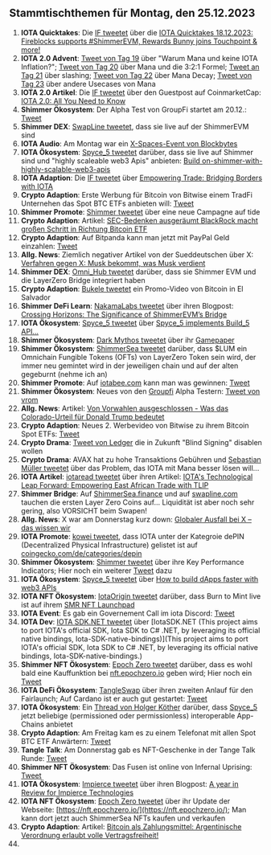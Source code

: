 ## Stammtischthemen für Montag, den 25.12.2023

1. **IOTA Quicktakes**: Die [IF tweetet](https://x.com/iota/status/1736687813758746791?s=20) über die [IOTA Quicktakes 18.12.2023: Fireblocks supports #ShimmerEVM, Rewards Bunny joins Touchpoint & more!](https://www.youtube.com/watch?v=fft8Nmxdyu0)
2. **IOTA 2.0 Advent**: [Tweet von Tag 19](https://x.com/NaitsabesMue/status/1737003111959375922?s=20) über "Warum Mana und keine IOTA Inflation?"; [Tweet von Tag 20](https://x.com/NaitsabesMue/status/1737376930964418920?s=20) über Mana und die 3:2:1 Formel; [Tweet an Tag 21](https://x.com/NaitsabesMue/status/1737739819621507092?s=20) über slashing; [Tweet von Tag 22](https://x.com/NaitsabesMue/status/1738102291322790038?s=20) über Mana Decay; [Tweet von Tag 23](https://x.com/NaitsabesMue/status/1738459283396632701?s=20) über andere Usecases von Mana
3. **IOTA 2.0 Artikel**: Die [IF tweetet](https://x.com/iota/status/1736929348098171138?s=20) über den Guestpost auf CoinmarketCap: [IOTA 2.0: All You Need to Know](https://coinmarketcap.com/community/articles/657c1c5f0239a0746aa129c1/)
4. **Shimmer Ökosystem**: Der Alpha Test von GroupFi startet am 20.12.: [Tweet](https://x.com/groupfi_ai/status/1736935260397666691?s=20)
5. **Shimmer DEX**: [SwapLine tweetet](https://x.com/SwaplineDEX/status/1736748148381691968?s=20), dass sie live auf der ShimmerEVM sind
6. **IOTA Audio**: Am Montag war ein [X-Spaces-Event von Blockbytes](https://x.com/blockbytescom/status/1736756574343839782?s=20)
7. **IOTA Ökosystem**: [Spyce_5 tweetet](https://x.com/SPYCE_5/status/1736740758504214919?s=20) darüber, dass sie live auf Shimmer sind und "highly scaleable web3 Apis" anbieten: [Build on-shimmer-with-highly-scalable-web3-apis](https://spyce5.com/apis/build-on-shimmer-with-highly-scalable-web3-apis/)
8. **IOTA Adaption**: Die [IF tweetet](https://x.com/iota/status/1736748156539289991?s=20) über [Empowering Trade: Bridging Borders with IOTA](https://blog.iota.org/empowering-trade-with-iota/)
9. **Crypto Adaption**: Erste Werbung für Bitcoin von Bitwise einem TradFi Unternehen das Spot BTC ETFs anbieten will: [Tweet](https://x.com/BitcoinMagazine/status/1736766216025374764?s=20)
10. **Shimmer Promote**: [Shimmer tweetet](https://x.com/shimmernet/status/1737003640534036920?s=20) über eine neue Campagne auf tide
11. **Crypto Adaption**: Artikel: [SEC-Bedenken ausgeräumt BlackRock macht großen Schritt in Richtung Bitcoin ETF](https://www.btc-echo.de/schlagzeilen/bitcoin-etf-blackrock-fast-am-ziel-176234/)
12. **Crypto Adaption**: Auf Bitpanda kann man jetzt mit PayPal Geld einzahlen: [Tweet](https://x.com/Bitpanda_global/status/1737054158748786755?s=20)
13. **Allg. News**: Ziemlich negativer Artikel von der Sueddeutschen über X: [Verfahren gegen X: Musk bekommt, was Musk verdient](https://www.sueddeutsche.de/wirtschaft/x-twitter-dsa-verfahren-breton-1.6321463?utm_source=Twitter&utm_medium=twitterbot&utm_campaign=6321463)
14. **Shimmer DEX**: [Omni_Hub tweetet](https://x.com/omni_hub/status/1736351234854944985?s=20) darüber, dass sie Shimmer EVM und die LayerZero Bridge integriert haben
15. **Crypto Adaption**: [Bukele tweetet](https://x.com/nayibbukele/status/1733242448179073284?s=20) ein Promo-Video von Bitcoin in El Salvador
16. **Shimmer DeFi Learn**: [NakamaLabs tweetet](https://x.com/Nakama_Labs/status/1737126030903545870?s=20) über ihren Blogpost: [Crossing Horizons: The Significance of ShimmerEVM’s Bridge](https://medium.com/@NakamaLabs/crossing-horizons-the-significance-of-shimmerevms-bridge-7202446e1494)
17. **IOTA Ökosystem**: [Spyce_5 tweetet](https://x.com/SPYCE_5/status/1737367242466005102?s=20) über [Spyce_5 implements Build_5 API...](https://spyce5.com/apis/spyce-5-integrates-build-5-api-a-new-era-of-blockchain-development/)
18. **Shimmer Ökosystem**: [Dark Mythos tweetet](https://x.com/DarkMythosIOTA/status/1737397440620159382?s=20) über ihr [Gamepaper](https://docs.dark-mythos.com/)
19. **Shimmer Ökosystem**: [ShimmerSea tweetet](https://x.com/ShimmerSeaDEX/status/1737396008168902946?s=20) darüber, dass $LUM ein Omnichain Fungible Tokens (OFTs) von LayerZero Token sein wird, der immer neu gemintet wird in der jeweiligen chain und auf der alten gegeburnt (nehme ich an)
20. **Shimmer Promote**: Auf [iotabee.com](https://iotabee.com/) kann man was gewinnen: [Tweet](https://x.com/iotabee/status/1737467731698491871?s=20)
21. **Shimmer Ökosystem**: Neues von den [Groupfi](https://twitter.com/groupfi_ai) Alpha Testern: [Tweet von vrom](https://x.com/Vrom14286662/status/1737484913304088907?s=20)
22. **Allg. News**: Artikel: [Von Vorwahlen ausgeschlossen - Was das Colorado-Urteil für Donald Trump bedeutet](https://www.spiegel.de/ausland/donald-trump-was-bedeutet-das-colorado-urteil-fuer-den-ex-praesidenten-a-39acee22-0990-4349-9703-c54e1e514aff#ref=rss)
23. **Crypto Adaption**: Neues 2. Werbevideo von Bitwise zu ihrem Bitcoin Spot ETFs: [Tweet](https://x.com/BitwiseInvest/status/1737564629562245486?s=20)
24. **Crypto Drama**: [Tweet von Ledger](https://x.com/Ledger/status/1737457365526470665?s=20) die in Zukunft "Blind Signing" disablen wollen
25. **Crypto Drama**: AVAX hat zu hohe Transaktions Gebühren und [Sebastian Müller tweetet](https://x.com/NaitsabesMue/status/1737547857513578672?s=20) über das Problem, das IOTA mit Mana besser lösen will...
26. **IOTA Artikel**: [iotaread tweetet](https://x.com/iotaread/status/1737683945431662763?s=20) über ihren Artikel: [IOTA's Technological Leap Forward: Empowering East African Trade with TLIP](https://iotaread.com/iotas-technological-leap-forward-empowering-east-african-trade-with-tlip)
27. **Shimmer Bridge**: Auf [ShimmerSea.finance](https://shimmersea.finance/swap) und auf [swapline.com](https://swapline.com/home) tauchen die ersten Layer Zero Coins auf... Liquidität ist aber noch sehr gering, also VORSICHT beim Swapen!
28. **Allg. News**: X war am Donnerstag kurz down: [Globaler Ausfall bei X – das wissen wir](https://www.watson.ch/digital/x%20-%20twitter/886870281-globaler-ausfall-bei-x-das-wissen-wir)
29. **IOTA Promote**: [kowei tweetet](https://x.com/kowei1995/status/1737782705113485744?s=20), dass IOTA unter der Kategroie dePIN (Decentralized Physical Infrastructure) gelistet ist auf [coingecko.com/de/categories/depin](https://www.coingecko.com/de/categories/depin)
30. **Shimmer Ökosystem**: [Shimmer tweetet](https://x.com/ShimmerSeaDEX/status/1737790019899912494?s=20) über ihre Key Performance Indicators; Hier noch ein weiterer [Tweet](https://x.com/ShimmerSeaDEX/status/1738107110720962945?s=20) dazu
31. **IOTA Ökosystem**: [Spyce_5 tweetet](https://x.com/SPYCE_5/status/1737744847811850654?s=20) über [How to build dApps faster with web3 APIs](https://x.com/SPYCE_5/status/1737744847811850654?s=20)
32. **IOTA NFT Ökosystem**: [IotaOrigin tweetet](https://x.com/origin_iota/status/1737783759544504608?s=20) darüber, dass Burn to Mint live ist auf ihrem [SMR NFT Launchpad](https://launchpad.snippool.xyz/collection/0x93A4Ca164a1B35E70280579a038e4f81f2dc6777?tab=burnToMint)
33. **IOTA Event**: Es gab ein Governement Call im iota Discord: [Tweet](https://x.com/shimmernet/status/1737548428685504586?s=20)
34. **IOTA Dev**: [IOTA SDK.NET tweetet](https://x.com/iotawalletnet/status/1737736804563026259?s=20) über [IotaSDK.NET (This project aims to port IOTA's official SDK, Iota SDK to C# .NET, by leveraging its official native bindings, Iota-SDK-native-bindings)](This project aims to port IOTA's official SDK, Iota SDK to C# .NET, by leveraging its official native bindings, Iota-SDK-native-bindings.)
35. **Shimmer NFT Ökosystem**: [Epoch Zero tweetet](https://x.com/Epoch_0/status/1737577687273599150?s=20) darüber, dass es wohl bald eine Kauffunktion bei [nft.epochzero.io](https://nft.epochzero.io/) geben wird; Hier noch ein [Tweet](https://x.com/Epoch_0/status/1735526097318465986?s=20)
36. **IOTA DeFi Ökosystem**: [TangleSwap](https://x.com/TangleSwap/status/1737515060132499777?s=20) über ihren zweiten Anlauf für den Fairlaunch; Auf Cardano ist er auch gut gestartet: [Tweet](https://x.com/TangleSwap/status/1738242410956882379?s=20)
37. **IOTA Ökosystem**: Ein [Thread von Holger Köther](https://x.com/HolgerKoether/status/1738192801538408688?s=20) darüber, dass [Spyce_5](https://twitter.com/SPYCE_5) jetzt beliebige (permissioned oder permissionless) interoperable App-Chains anbietet
38. **Crypto Adaption**: Am Freitag kam es zu einem Telefonat mit allen Spot BTC ETF Anwärtern: [Tweet](https://x.com/hoss_crypto/status/1737936229146980545?s=20)
39. **Tangle Talk**: Am Donnerstag gab es NFT-Geschenke in der Tange Talk Runde: [Tweet](https://x.com/tangle_talk/status/1737894417950802316?s=20)
40. **Shimmer NFT Ökosystem**: Das Fusen ist online von Infernal Uprising: [Tweet](https://x.com/InfernalNFTs/status/1738243002743586979?s=20)
41. **IOTA Ökosystem**: [Impierce tweetet](https://x.com/ImpierceTech/status/1738197622102405479?s=20) über ihren Blogpost: [A year in Review for Impierce Technologies](https://medium.com/@jelle.millenaar/a-year-in-review-for-impierce-technologies-ededd4452db4)
42. **IOTA NFT Ökosystem**: [Epoch Zero tweetet](https://x.com/Epoch_0/status/1738375269222621647?s=20) über ihr Update der Webseite: [https://nft.epochzero.io/](https://nft.epochzero.io/); Man kann dort jetzt auch ShimmerSea NFTs kaufen und verkaufen
43. **Crypto Adaption**: Artikel: [Bitcoin als Zahlungsmittel: Argentinische Verordnung erlaubt volle Vertragsfreiheit!](https://www.blocktrainer.de/bitcoin-als-zahlungsmittel-argentinische-verordnung-erlaubt-volle-vertragsfreiheit/)
44. 
